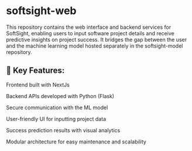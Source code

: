 # softsight-web

This repository contains the web interface and backend services for SoftSight, enabling users to input software project details and receive predictive insights on project success. It bridges the gap between the user and the machine learning model hosted separately in the softsight-model repository.

## 🌟 Key Features:

Frontend built with NextJs

Backend APIs developed with Python (Flask)

Secure communication with the ML model

User-friendly UI for inputting project data

Success prediction results with visual analytics

Modular architecture for easy maintenance and scalability
